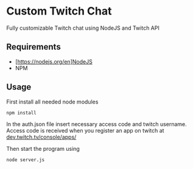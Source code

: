# Custom Twitch Chat

Fully customizable Twitch chat using NodeJS and Twitch API

## Requirements

- [https://nodejs.org/en]NodeJS
- NPM

## Usage

First install all needed node modules

```bash
npm install
```
In the auth.json file insert necessary access code and twitch username. Access code is received when you register an app on twitch at [dev.twitch.tv/console/apps/](https://dev.twitch.tv/console/apps/)

Then start the program using

```bash
node server.js
```
